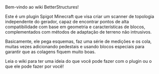 Bem-vindo ao wiki BetterStructures!

Este é um plugin Spigot Minecraft que visa criar um scanner de topologia independente do gerador, capaz de encontrar pontos de alta compatibilidade com base em geometria e características de blocos, complementados com métodos de adaptação de terreno não intrusivos.

Basicamente, ele pega esquemas, faz uma série de medições e os cola, muitas vezes adicionando pedestais e usando blocos especiais para garantir que as colagens fiquem muito boas.

Leia o wiki para ter uma ideia do que você pode fazer com o plugin ou o que ele pode fazer por você! 
